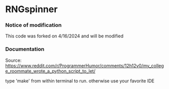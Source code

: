 # RNGspinner
### Notice of modification
This code was forked on 4/16/2024 and will be modified
### Documentation
Source: https://www.reddit.com/r/ProgrammerHumor/comments/12h12v0/my_college_roommate_wrote_a_python_script_to_let/

type 'make' from within terminal to run. otherwise use your favorite IDE